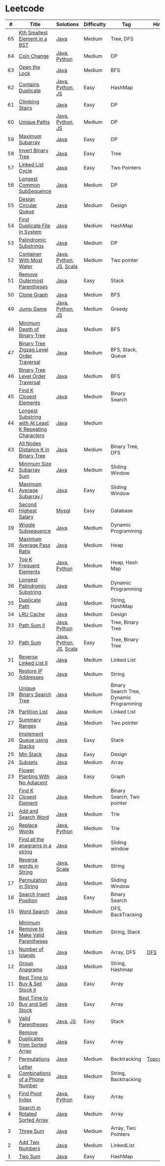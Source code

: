 # Leetcode

<!---
TODO problems
https://leetcode.com/problems/binary-tree-right-side-view/
https://leetcode.com/problems/shortest-bridge/
https://leetcode.com/discuss/interview-question/675445/facebook-interview-experiences-all-combined-from-lc-till-date-07-jun-2020
https://leetcode.com/list/xyvbjku7/
https://leetcode.com/problems/all-elements-in-two-binary-search-trees/
https://leetcode.com/discuss/interview-question/910825/
https://leetcode.com/discuss/interview-question/448285/List-of-questions-sorted-by-common-patterns.
-->

|  #  |      Title     |   Solutions   | Difficulty  | Tag         | Hint
|-----|----------------|---------------|-------------|-------------|----------
|65|[Kth Smallest Element in a BST](https://leetcode.com/problems/kth-smallest-element-in-a-bst)| [Java](../leetcode/KthSmallest.java)| Medium  | Tree, DFS |  |
|64|[Coin Change](https://leetcode.com/problems/coin-change/)| [Java](../leetcode/CoinChange.java), [Python](../leetcode/coin_change.py) | Medium  | DP |  |
|63|[Open the Lock](https://leetcode.com/problems/open-the-lock/)| [Java](../leetcode/OpenLock.java) | Medium  | BFS |  |
|62|[Contains Duplicate](https://leetcode.com/problems/contains-duplicate/) | [Java](../leetcode/ContainsDuplicate.java), [Python](../leetcode/ContainsDuplicate.py),  [JS](../leetcode/ContainsDuplicate.js) | Easy | HashMap |  |
|61|[Climbing Stairs](https://leetcode.com/problems/climbing-stairs/) | [Java](../leetcode/ClimbStairs.java) | Easy | DP |  |
|60|[Unique Paths](https://leetcode.com/problems/unique-paths) | [Java](../leetcode/UniquePaths.java), [Python](../leetcode/UniquePaths.py), [JS](../leetcode/UniquePaths.js) | Medium | DP |  |
|59|[Maximum Subarray](https://leetcode.com/problems/maximum-subarray/) | [Java](../leetcode/MaxSubArray.java) | Easy | DP |  |
|58|[Invert Binary Tree](https://leetcode.com/problems/invert-binary-tree/) | [Java](../leetcode/InvertTree.java) | Easy | Tree |  |
|57|[Linked List Cycle](https://leetcode.com/problems/linked-list-cycle/) | [Java](../leetcode/HasCycle.java) | Easy | Two Pointers |  |
|56|[Longest Common SubSequence](https://leetcode.com/problems/longest-common-subsequence/) | [Java](../leetcode/LongestCommonSubSequence.java) | Medium | DP |  |
|55|[Design Circular Queue](https://leetcode.com/problems/design-circular-queue/) | [Java](../leetcode/CircularQueue.java) | Medium | Design |  |
|54|[Find Duplicate File in System](https://leetcode.com/problems/find-duplicate-file-in-system/) | [Java](../leetcode/DuplicatePath.java) | Medium| HashMap| 
|53|[Palindromic Substrings](https://leetcode.com/problems/palindromic-substrings/)| [Java](../leetcode/CountSubString.java) | Medium | DP |
|52|[Container With Most Water](https://leetcode.com/problems/container-with-most-water/)| [Java](../leetcode/MaxArea.java), [Python](../leetcode/max_area.py), [JS](../leetcode/maxArea.js), [Scala](../leetcode/MaxArea.scala)  | Medium | Two pointer |
|51|[Remove Outermost Parentheses](https://leetcode.com/problems/remove-outermost-parentheses/)| [Java](../leetcode/RemoveOuterParentheses.java)  | Easy | Stack |
|50|[Clone Graph](https://leetcode.com/problems/clone-graph/)| [Java](../leetcode/CloneGraph.java)  | Medium | BFS |
|49|[Jump Game](https://leetcode.com/problems/jump-game/)| [Java](../leetcode/JumpGame.java), [Python](../leetcode/JumpGame.py), [JS](../leetcode/JumpGame.js)  | Medium | Greedy |
|48|[Minimum Depth of Binary Tree](https://leetcode.com/problems/minimum-depth-of-binary-tree/)| [Java](../leetcode/MinimumDepthBinaryTree.java)  | Medium | BFS |
|47|[Binary Tree Zigzag Level Order Traversal](https://leetcode.com/problems/binary-tree-zigzag-level-order-traversal/)| [Java](../leetcode/TreeZigzag.java)  | Medium | BFS, Stack, Queue |
|46|[Binary Tree Level Order Traversal](https://leetcode.com/problems/binary-tree-level-order-traversal/)| [Java](../leetcode/BinaryTreeLevelOrder.java)| Medium | BFS |
|45|[Find K Closest Elements](https://leetcode.com/problems/find-k-closest-elements/)| [Java](../leetcode/FindClosestElements.java)| Medium | Binary Search |
|44|[Longest Substring with At Least K Repeating Characters](https://leetcode.com/problems/longest-substring-with-at-least-k-repeating-characters/)| [Java](../leetcode/LongestSubstringKRepeatingCharacters.java) | Medium | |
|43|[All Nodes Distance K in Binary Tree](https://leetcode.com/problems/all-nodes-distance-k-in-binary-tree/)| [Java](../leetcode/DistanceK.java) | Medium | Binary Tree, DFS |
|42|[Minimum Size Subarray Sum](https://leetcode.com/problems/minimum-size-subarray-sum/)| [Java](../leetcode/MinimumSizeSubarraySum.java) | Medium | Sliding Window |
|41|[Maximum Average Subarray I](https://leetcode.com/problems/maximum-average-subarray-i/)| [Java](../leetcode/MaximumAverageSubArrayI.java) | Easy|  Sliding Window|
|40|[Second Highest Salary](https://leetcode.com/problems/second-highest-salary/)|[Mysql](../leetcode/SecondHighestSalary.sql)| Easy|  Database|
|39|[Wiggle Subsequence](https://leetcode.com/problems/wiggle-subsequence/submissions/)|[Java](../leetcode/Wiggle.java) | Medium | Dynamic Programming|
|38|[Maximum Average Pass Ratio](https://leetcode.com/problems/maximum-average-pass-ratio/)|[Java](../leetcode/MaxAvgPassRatio.java) | Medium | Heap|
|37|[Top K Frequent Elements](https://leetcode.com/problems/top-k-frequent-elements/)|[Java](../leetcode/FrequentElements.java), [Python](../leetcode/FrequentElements.py) |  Medium | Heap, Hash Map |
|36|[Longest Palindromic Substring](https://leetcode.com/problems/longest-palindromic-substring/)|[Java](../leetcode/PalindromeSubstring.java)|Medium| Dynamic Programming |
|35|[Duplicate Path](https://leetcode.com/problems/find-duplicate-file-in-system/)|[Java](../leetcode/DuplicatePath.java)|Medium|String, HashMap|
|34|[LRU Cache](https://leetcode.com/problems/lru-cache)|[Java](../leetcode/LRUCache.java)|Medium|Design|
|33|[Path Sum II](https://leetcode.com/problems/path-sum-ii/)|[Java](../leetcode/PathSumII.java), [Python](../leetcode/PathSumII.py)|Medium|Tree, Binary Tree|
|32|[Path Sum](https://leetcode.com/problems/path-sum/)|[Java](../leetcode/PathSum.java), [Python](../leetcode/PathSum.py), [JS](../leetcode/PathSum.js), [Scala](../leetcode/PathSum.scala)|Easy|Tree, Binary Tree|
|31|[Reverse Linked List II](https://leetcode.com/problems/reverse-linked-list-ii/)|[Java](../leetcode/ReverseListTwo.java)|Medium|Linked List|
|30|[Restore IP Addresses](https://leetcode.com/problems/restore-ip-addresses/)|[Java](../leetcode/RestoreIPAdresses.java)| Medium | String  |
|29|[Unique Binary Search Tree](https://leetcode.com/problems/unique-binary-search-trees)|[Java](../leetcode/UniqueBinarySearchTree.java)| Medium | Binary Search Tree, Dynamic Programming  |
|28|[Partition List](https://leetcode.com/problems/partition-list/)|[Java](../leetcode/PartitionList.java)| Medium | Linked List |
|27|[Summary Ranges](https://leetcode.com/problems/summary-ranges/)|[Java](../leetcode/SummaryRanges.java)| Medium | Two pointer |
|26|[Implement Queue using Stacks](https://leetcode.com/problems/implement-queue-using-stacks/description/)|[Java](../leetcode/QueueS.java)| Easy | Stack |
|25|[Min Stack](https://leetcode.com/problems/min-stack/)|[Java](../leetcode/MinStack.java)| Easy | Design |
|24|[Subsets](https://leetcode.com/problems/subsets/)|[Java](../leetcode/Subsets.java)| Medium | Array |
|23|[Flower Planting With No Adjacent](https://leetcode.com/problems/flower-planting-with-no-adjacent/)|[Java](../leetcode/GardenNoAdj.java)| Easy | Graph |
|22|[Find K Closest Element](https://leetcode.com/problems/find-k-closest-elements/)|[Java](../leetcode/FindClosestElements.java) | Medium | Binary Search, Two pointer |
|21|[Add and Search Word](https://leetcode.com/problems/add-and-search-word-data-structure-design/) | [Java](../leetcode/WordDictionary.java) | Medium | Trie  |
|20|[Replace Words](https://leetcode.com/problems/replace-words/) | [Java](../leetcode/ReplaceWords.java), [Python](../leetcode/ReplaceWords.py) | Medium | Trie  |
|19|[Find all the anagrams in a string](https://leetcode.com/problems/find-all-anagrams-in-a-string/) | [Java](../leetcode/FindAnagrams.java) | Medium | Sliding window  |
|18|[Reverse words in String](https://leetcode.com/problems/reverse-words-in-a-string/) | [Java](../leetcode/ReverseWords.java), [Scala](../leetcode/ReverseWords.scala)  | Medium | String |
|17|[Permutation in String](https://leetcode.com/problems/permutation-in-string/)| [Java](../leetcode/PermString.java)| Medium | Sliding Window |
|16|[Search Insert Position](https://leetcode.com/problems/search-insert-position/)| [Java](../leetcode/SearchInsertPos.java) | Easy | Binary Search |
|15|[Word Search](https://leetcode.com/problems/word-search/)| [Java](../leetcode/WordSearch.java) | Medium | DFS, BackTracking |
|14|[Minimum Remove to Make Valid Parentheses](https://leetcode.com/problems/minimum-remove-to-make-valid-parentheses/)| [Java](../leetcode/MinimumValidParentheses.java) | Medium | String, Stack |
|13|[Number of Islands](https://leetcode.com/problems/number-of-islands/)| [Java](../leetcode/NumberOfIslands.java) | Medium | Array, DFS | [DFS](https://www.coursera.org/lecture/algorithms-graphs-data-structures/depth-first-search-dfs-the-basics-pKr0Y)
|12|[Group Anagrams](https://leetcode.com/problems/group-anagrams/)| [Java](../leetcode/GroupAnagram.java) | Medium | String, Hashmap |
|11|[Best Time to Buy & Sell Stock II](https://leetcode.com/problems/best-time-to-buy-and-sell-stock-ii/)| [Java](../leetcode/BestTimeStock2.java) | Easy | Array |
|10|[Best Time to Buy and Sell Stock](https://leetcode.com/problems/best-time-to-buy-and-sell-stock/)| [Java](../leetcode/BestTimeStock.java) | Easy | Array |
|9|[Valid Parentheses](https://leetcode.com/problems/valid-parentheses/)| [Java](../leetcode/ValidParenth.java), [JS](../leetcode/ValidParenth.js) | Easy | Stack |
|8|[Remove Duplicates from Sorted Array](https://leetcode.com/problems/remove-duplicates-from-sorted-array/)| [Java](../leetcode/RemoveDupSortArr.java) | Easy | Array |
|7|[Permutations](https://leetcode.com/problems/permutations)| [Java](../leetcode/Permutations.java) | Medium | Backtracking | [Topcoder](https://drive.google.com/open?id=1J7XiH1ZyCjoHO4loO4ppkK46I6kMEoFV)
|6|[Letter Combinations of a Phone Number](https://leetcode.com/problems/letter-combinations-of-a-phone-number)|[Java](../leetcode/LettersCombinations.java)| Medium | String, Backtracking |
|5|[Find Pivot Index](https://leetcode.com/problems/find-pivot-index/)|[Java](../leetcode/PivotIndex.java), [Python](../leetcode/PivotIndex.py)| Easy | Array |
|4|[Search in Rotated Sorted Array](https://leetcode.com/problems/search-in-rotated-sorted-array/)|[Java](../leetcode/SortedArray.java)| Medium | Array |
|3|[Three Sum](https://leetcode.com/problems/3sum/)|[Java](../leetcode/ThreeSum.java)| Medium | Array, Two Pointers |
|2|[Add Two Numbers](https://leetcode.com/problems/add-two-numbers/)|[Java](../leetcode/AddTwoNo.java)| Medium | LinkedList |
|1|[Two Sum](https://leetcode.com/problems/two-sum/)|[Java](../leetcode/TwoSum.java)| Easy | HashMap |

